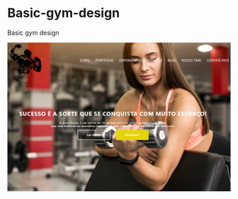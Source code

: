 # Basic-gym-design
Basic gym design

![Alt text](https://github.com/allsanto/Basic-gym-design/blob/master/image/CompleteGym.PNG?raw=true "Basic gym design")
